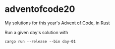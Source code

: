 # adventofcode20

My solutions for this year's [Advent of Code](https://adventofcode.com/2020), in [Rust](https://www.rust-lang.org/)

Run a given day's solution with

```
cargo run --release --bin day-01
```
